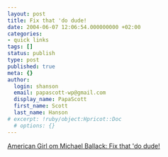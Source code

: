 ```yaml
---
layout: post
title: Fix that 'do dude!
date: 2004-06-07 12:06:54.000000000 +02:00
categories:
- quick links
tags: []
status: publish
type: post
published: true
meta: {}
author:
  login: shanson
  email: papascott-wp@gmail.com
  display_name: PapaScott
  first_name: Scott
  last_name: Hanson
# excerpt: !ruby/object:Hpricot::Doc
  # options: {}
---
```

<p><a title="I myself have always liked Zidane's hairstyle" href="http://www.jinglelady.us/blog/archives/000584.html">American Girl om Michael Ballack: Fix that 'do dude!</a></p>
